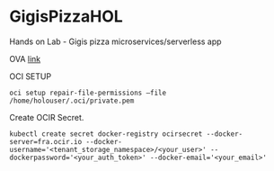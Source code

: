 # GigisPizzaHOL
Hands on Lab - Gigis pizza microservices/serverless app

OVA [link](https://objectstorage.eu-frankfurt-1.oraclecloud.com/p/9wPkmNOP5__c47V8ajoZCP8zE2qbL26XbmdItGgFd30/n/wedoinfra/b/DevCS_Clone_WedoDevops/o/OOW2019HOL.ova "ova hol")

OCI SETUP
```
oci setup repair-file-permissions –file /home/holouser/.oci/private.pem
```

Create OCIR Secret.
```
kubectl create secret docker-registry ocirsecret --docker-server=fra.ocir.io --docker-username='<tenant_storage_namespace>/<your_user>' --dockerpassword='<your_auth_token>' --docker-email='<your_email>'
```

